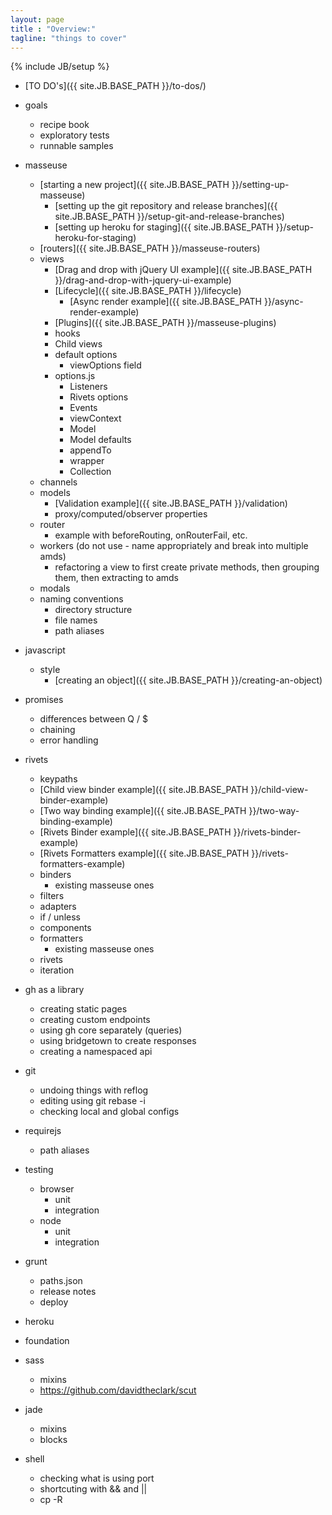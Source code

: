 ```yaml
---
layout: page
title : "Overview:"
tagline: "things to cover"
---
```

{% include JB/setup %}

* [TO DO's]({{ site.JB.BASE_PATH }}/to-dos/) 

* goals
    * recipe book
    * exploratory tests
    * runnable samples

* masseuse
    * <a name="masseuse-start"></a> [starting a new project]({{ site.JB.BASE_PATH }}/setting-up-masseuse)
        * [setting up the git repository and release branches]({{ site.JB.BASE_PATH }}/setup-git-and-release-branches)
        * [setting up heroku for staging]({{ site.JB.BASE_PATH }}/setup-heroku-for-staging)
    * [routers]({{ site.JB.BASE_PATH }}/masseuse-routers)
    * views
        * [Drag and drop with jQuery UI example]({{ site.JB.BASE_PATH }}/drag-and-drop-with-jquery-ui-example)
        * [Lifecycle]({{ site.JB.BASE_PATH }}/lifecycle)
            * [Async render example]({{ site.JB.BASE_PATH }}/async-render-example)
        * [Plugins]({{ site.JB.BASE_PATH }}/masseuse-plugins)
        * hooks
        * Child views
        * default options
            * viewOptions field
        * options.js
            * Listeners
            * Rivets options
            * Events
            * viewContext
            * Model
            * Model defaults
            * appendTo
            * wrapper
            * Collection
    * channels
    * models
        * [Validation example]({{ site.JB.BASE_PATH }}/validation)
        * proxy/computed/observer properties
    * router
        * example with beforeRouting, onRouterFail, etc.
    * workers (do not use - name appropriately and break into multiple amds)
        * refactoring a view to first create private methods, then grouping them, then extracting to amds
    * modals
    * naming conventions
        * directory structure
        * file names
        * path aliases
* javascript
    * style
        * [creating an object]({{ site.JB.BASE_PATH }}/creating-an-object)
* promises
    * differences between Q / $
    * chaining
    * error handling
* rivets
    * keypaths
    * [Child view binder example]({{ site.JB.BASE_PATH }}/child-view-binder-example)
    * [Two way binding example]({{ site.JB.BASE_PATH }}/two-way-binding-example)
    * [Rivets Binder example]({{ site.JB.BASE_PATH }}/rivets-binder-example)
    * [Rivets Formatters example]({{ site.JB.BASE_PATH }}/rivets-formatters-example)
    * binders 
        * existing masseuse ones
    * filters
    * adapters
    * if / unless
    * components
    * formatters
        * existing masseuse ones
    * rivets
    * iteration
* gh as a library
    * creating static pages
    * creating custom endpoints
    * using gh core separately (queries)
    * using bridgetown to create responses
    * creating a namespaced api

* git
    * undoing things with reflog
    * editing using git rebase -i
    * checking local and global configs
* requirejs
    * path aliases
* testing
    * browser
        * unit
        * integration
    * node     
        * unit
        * integration
* grunt
    * paths.json
    * release notes
    * deploy
* heroku
* foundation
* sass
    * mixins
    * https://github.com/davidtheclark/scut
* jade
    * mixins
    * blocks
* shell
    * checking what is using port
    * shortcuting with && and ||
    * cp -R